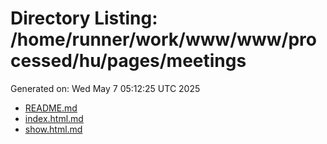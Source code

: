 # Directory Listing: /home/runner/work/www/www/processed/hu/pages/meetings
Generated on: Wed May  7 05:12:25 UTC 2025

- [README.md](README.md)
- [index.html.md](index.html.md)
- [show.html.md](show.html.md)
